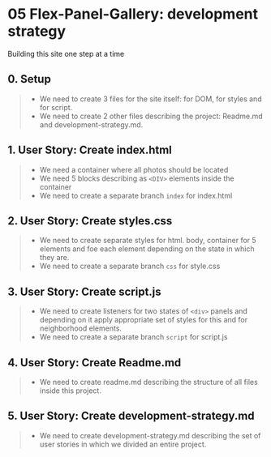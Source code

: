 # 05 Flex-Panel-Gallery: development strategy

Building this site one step at a time

## 0. Setup

> - We need to create 3 files for the site itself: for DOM, for styles and for script.
> - We need to create 2 other files describing the project: Readme.md and development-strategy.md.

## 1. User Story: Create index.html

> - We need a container where all photos should be located
> - We need 5 blocks describing as `<DIV>` elements inside the container
> - We need to create a separate branch `index` for index.html

## 2. User Story: Create styles.css

> - We need to create separate styles for html. body, container for 5 elements and foe each element depending on the state in which they are.
> - We need to create a separate branch `css` for style.css

## 3. User Story: Create script.js

> - We need to create listeners for two states of `<div>` panels and depending on it apply appropriate set of styles for this and for neighborhood elements.
> - We need to create a separate branch `script` for script.js

## 4. User Story: Create Readme.md

> - We need to create readme.md describing the structure of all files inside this project.

## 5. User Story: Create development-strategy.md

> - We need to create development-strategy.md describing the set of user stories in which we divided an entire project.
